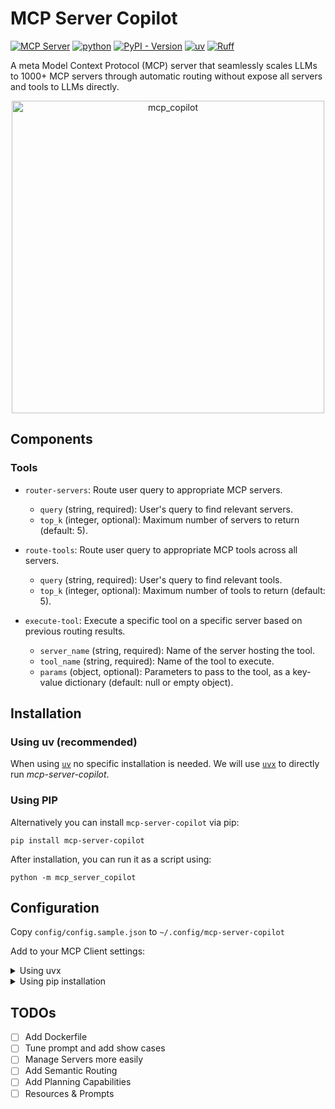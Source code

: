 # MCP Server Copilot

[![MCP Server](https://img.shields.io/badge/MCP-Server-D2C3A5?style=flat-square)](https://modelcontextprotocol.io)
[![python](https://img.shields.io/badge/Python-3.10_%7C_3.11_%7C_3.12-blue?logo=python&logoColor=white&style=flat-square)](https://github.com/tshu-w/mcp-copilot)
[![PyPI - Version](https://img.shields.io/pypi/v/mcp-server-copilot?style=flat-square)](https://pypi.org/project/mcp-server-copilot)
[![uv](https://img.shields.io/endpoint?url=https://raw.githubusercontent.com/astral-sh/uv/main/assets/badge/v0.json&style=flat-square)](https://github.com/astral-sh/uv)
[![Ruff](https://img.shields.io/endpoint?url=https://raw.githubusercontent.com/astral-sh/ruff/main/assets/badge/v2.json&style=flat-square)](https://github.com/astral-sh/ruff)

A meta Model Context Protocol (MCP) server that seamlessly scales LLMs to 1000+ MCP servers through automatic routing without expose all servers and tools to LLMs directly.

<p align="center">
  <img src="https://github.com/user-attachments/assets/7bb3ac79-6706-4fc5-8dab-2f0a3e5b981c" alt="mcp_copilot" style="max-width:100%; height:auto; width:500px;">
</p>

## Components

### Tools

- `router-servers`: Route user query to appropriate MCP servers.
  - `query` (string, required): User's query to find relevant servers.
  - `top_k` (integer, optional): Maximum number of servers to return (default: 5).

- `route-tools`: Route user query to appropriate MCP tools across all servers.
  - `query` (string, required): User's query to find relevant tools.
  - `top_k` (integer, optional): Maximum number of tools to return (default: 5).

- `execute-tool`: Execute a specific tool on a specific server based on previous routing results.
  - `server_name` (string, required): Name of the server hosting the tool.
  - `tool_name` (string, required): Name of the tool to execute.
  - `params` (object, optional): Parameters to pass to the tool, as a key-value dictionary (default: null or empty object).

## Installation

### Using uv (recommended)

When using [`uv`](https://docs.astral.sh/uv/) no specific installation is needed. We will
use [`uvx`](https://docs.astral.sh/uv/guides/tools/) to directly run *mcp-server-copilot*.

### Using PIP

Alternatively you can install `mcp-server-copilot` via pip:

```
pip install mcp-server-copilot
```

After installation, you can run it as a script using:

```
python -m mcp_server_copilot
```

## Configuration

Copy `config/config.sample.json` to `~/.config/mcp-server-copilot`

Add to your MCP Client settings:

<details>
<summary>Using uvx</summary>

```json
{
  "mcpServers": {
    "copilot": {
      "command": "uvx",
      "args": ["mcp-server-copilot", "--config", "~/.config/mcp-server-copilot/config.json"]
    }
  }
}
```
</details>

<details>
<summary>Using pip installation</summary>

```json
{
  "mcpServers": {
    "copilot": {
      "command": "python",
      "args": ["-m", "mcp_server_copilot", "--config", "~/.config/mcp-server-copilot/config.json"]
    }
  }
}
```
</details>

## TODOs

- [ ] Add Dockerfile
- [ ] Tune prompt and add show cases
- [ ] Manage Servers more easily
- [ ] Add Semantic Routing
- [ ] Add Planning Capabilities
- [ ] Resources & Prompts
